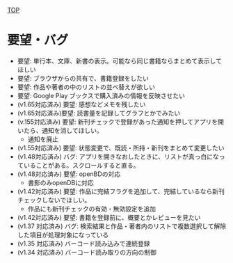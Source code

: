 [TOP](./index.html)

# 要望・バグ

- 要望: 単行本、文庫、新書の表示。可能なら同じ書籍ならまとめて表示してほしい
- 要望: ブラウザからの共有で、書籍登録をしたい
- 要望: 作品や著者の中のリストの並べ替えが欲しい
- 要望: Google Play ブックスで購入済みの情報を反映させたい
- (v1.65対応済み) 要望: 感想などメモを残したい
- (v1.65対応済み)要望: 読書量を記録してグラフとかでみたい
- (v.155対応済み) 要望: 新刊チェックで登録があった通知を押してアプリを開いたら、通知を消してほしい。
  - 通知を廃止
- (v1.55対応済み) 要望: 状態変更で、既読・所持・新刊をまとめて変更したい
- (v1.48対応済み) バグ: アプリを開きなおしたときに、リストが真っ白になっていることがある。スクロールすると直る。
- (v1.48対応済み) 要望: openBDの対応
  - 書影のみopenDBに対応
- (v1.42対応済み) 要望: 作品に完結フラグを追加して、完結しているなら新刊チェックしないでほしい。
  - 作品にも新刊チェックの有効・無効設定を追加
- (v1.42対応済み) 要望: 書籍を登録前に、概要とかレビューを見たい
- (v1.37 対応済み) バグ: 検索結果と作品・著者内のリストで複数選択して解除した項目が処理対象になっている
- (v1.35 対応済み) バーコード読み込みで連続登録
- (v1.34 対応済み) バーコード読み取りの方向の制御
